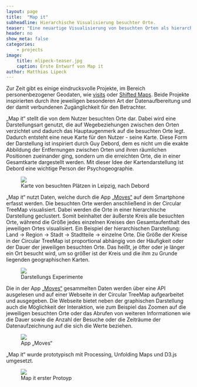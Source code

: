 ```yaml
---
layout: page
title:  "Map it"
subheadline: Hierarchische Visualisierung besuchter Orte.
teaser: "Eine neuartige Visualisierung von besuchten Orten als hierarchische Circular Tree Map, um eine persönliche Karte zu erstellen."
header: no
show_meta: false
categories:
    - projects
image:
    title: mlipeck-teaser.jpg
    caption: Erste Entwurf von Map it
author: Matthias Lipeck
---
```


Zur Zeit gibt es einige eindrucksvolle Projekte, im Bereich personenbezogener Geodaten, wie [visits](http://v.isits.in) oder [Shifted Maps](http://shifted-maps.com). Beide Projekte inspirierten durch ihre jeweiligen besonderen Art der Datenaufbereitung und der damit verbundenen Zugänglichkeit für den Betrachter.


„Map it“ stellt die von dem Nutzer besuchten Orte dar. Dabei wird eine Darstellungsart genutzt, die auf Wegebeziehungen zwischen den Orten verzichtet und dadurch das Hauptaugenmerk auf die besuchten Orte legt.
Dadurch entsteht eine neue Karte für den Nutzer - seine Karte. Diese Form der Darstellung ist inspiriert durch Guy Debord, dem es nicht um die exakte Abbildung der Entfernungen zwischen Orten und ihren räumlichen Positionen zueinander ging, sondern um die erreichten Orte, die in einer Gesamtkarte dargestellt werden. Mit dieser Idee der Kartendarstellung ist Debord eine wichtige Person der Psychogeographie.

<figure>
  <img src="{{ site.urlimg }}/mlipeck-01-karte.jpg" />
  <figcaption >Karte von besuchten Plätzen in Leipzig, nach Debord</figcaption>
</figure>

„Map it“ nutzt Daten, welche durch die App [„Moves“](http://moves-app.com) auf dem Smartphone erfasst werden. Die besuchten Orte werden anschließend in der Circular TreeMap visualisiert. Dabei werden die Orte in einer hierarchische Darstellung geclustert. Somit beinhaltet der äußerste Kreis alle besuchten Orte, während die Größe jedes einzelnen Kreises den Gesamtaufenthalt des jeweiligen Ortes visualisiert. Ein Beispiel der hierarchischen Darstellung: Land → Region → Stadt → Stadtteile → einzelne Orte. Die Größe der Kreise in der Circular TreeMap ist proportional abhängig von der Häufigkeit oder der Dauer der jeweiligen besuchten Orte. Das heißt, je öfter oder je länger ein Ort besucht wird, um so größer ist der Kreis und die ihm zu Grunde liegenden geographischen Karten.

<figure>
  <img src="{{ site.urlimg }}/mlipeck-experimente.jpg" />
  <figcaption >Darstellungs Experimente</figcaption>
</figure>

Die in der App [„Moves“](http://moves-app.com) gesammelten Daten werden über eine API ausgelesen und auf einer Webseite in der Circular TreeMap aufgearbeitet und ausgegeben. Die Webseite bietet neben der graphischen Darstellung auch die Möglichkeit der Interaktion, wie zum Beispiel das Zoomen auf die jeweiligen besuchten Orte oder das Abrufen von weiteren Informationen wie die Dauer sowie die Anzahl der Besuche oder die Zeiträume der Datenaufzeichnung auf die sich die Werte beziehen.

<figure>
  <img src="{{ site.urlimg }}/mlipeck-moves.jpg" />
  <figcaption >App „Moves“</figcaption>
</figure>

„Map it“ wurde prototypisch mit Processing, Unfolding Maps und D3.js umgesetzt.

<figure>
  <img src="{{ site.urlimg }}/mlipeck-mapit-prototyp.jpg" />
  <figcaption >Map it erster Protoyp</figcaption>
</figure>
